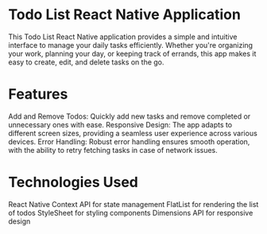 # Todo List React Native Application
This Todo List React Native application provides a simple and intuitive interface to manage your daily tasks efficiently. Whether you're organizing your work, planning your day, or keeping track of errands, this app makes it easy to create, edit, and delete tasks on the go.

# Features
Add and Remove Todos: Quickly add new tasks and remove completed or unnecessary ones with ease.
Responsive Design: The app adapts to different screen sizes, providing a seamless user experience across various devices.
Error Handling: Robust error handling ensures smooth operation, with the ability to retry fetching tasks in case of network issues.

# Technologies Used
React Native
Context API for state management
FlatList for rendering the list of todos
StyleSheet for styling components
Dimensions API for responsive design
